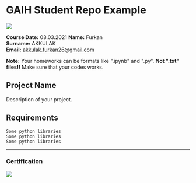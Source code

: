 # GAIH Student Repo Example
![](img/newlogo.png)

**Course Date:** 08.03.2021 
**Name:** Furkan  
**Surname:** AKKULAK  
**Email:** akkulak.furkan26@gmail.com  

**Note:** Your homeworks can be formats like ".ipynb" and ".py". **Not ".txt" files!!** Make sure that your codes works.  

## Project Name
Description of your project.

## Requirements
```
Some python libraries
Some python libraries
Some python libraries
```
---

### Certification
![](img/TopLearnerCertificate.png)

